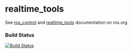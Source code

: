 realtime_tools
===========

See [ros_control](http://wiki.ros.org/ros_control) and [realtime_tools](http://wiki.ros.org/realtime_tools) documentation on ros.org



### Build Status

[![Build Status](https://travis-ci.org/ros-controls/realtime_tools.png?branch=hydro-devel)](https://travis-ci.org/ros-controls/realtime_tools)
